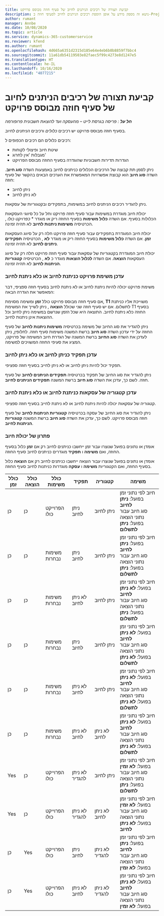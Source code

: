 ```yaml
---
title: קביעת תצורה של רכיבים הניתנים לחיוב של סעיף חוזה מבוסס פרויקט
description: נושא זה מספק מידע על אופן הוספת רכיבים הניתנים לחיוב לסעיפי חוזה ב-Project Operations.
author: rumant
manager: Annbe
ms.date: 10/08/2020
ms.topic: article
ms.service: dynamics-365-customerservice
ms.reviewer: kfend
ms.author: rumant
ms.openlocfilehash: 4d665a6351d2315d185e64e4eb6b0b8859f7bbc4
ms.sourcegitcommit: 11a61db54119503e82faec5f99c4273e8d1247e5
ms.translationtype: HT
ms.contentlocale: he-IL
ms.lasthandoff: 10/16/2020
ms.locfileid: "4077215"
---
```

# <a name="configuring-chargeable-components-of-a-project-based-contract-line"></a>קביעת תצורה של רכיבים הניתנים לחיוב של סעיף חוזה מבוסס פרויקט

_**חל על** : פריסה בגרסת לייט – מהעסקה ועד להוצאת חשבונית פרופורמה_

בסעיף חוזה מבוסס פרויקט יש רכיבים *כלולים* ורכיבים *הניתנים לחיוב*.

רכיבים כלולים הם רכיבים הכפופים ל:

  - שיטת חיוב ופיצולי לקוחות
  - מגבלות 'אין לחרוג' 
  - הגדרות תדירות חשבוניות שהוגדרה בסעיף החוזה מבוסס הפרויקט

ניתן לסמן תת קבוצה של הרכיבים הכלולים כניתנים לחיוב באמצעות השדה **סוג חיוב**. השדה **סוג חיוב** הוא קבוצת אפשרויות המאפשרת את הערכים הבאים בהקשר של סעיף חוזה:

  - ניתן לחיוב
  - לא ניתן לחיוב

ניתן להגדיר רכיבים הניתנים לחיוב במשימות, בתפקידים ובקטגוריות של עסקאות.

יכולת חיוב מוגדרת במשימות עבור סעיף חוזה פרויקט וחל על כל סיווגי העסקאות הכלולות בסעיף. אם השדה **כלול משימות** בסעיף החוזה ריק או מוגדר * *כפרויקט כולו* , הכרטיסיה **משימות ניתנות לחיוב** לא תהיה זמינה.

יכולת חיוב המוגדרת בתפקידים עבור סעיף חוזה פרויקט חלה רק על סיווג העסקאות **זמן**. אם השדה **כלול משימות** בסעיף החוזה ריק או מוגדר **לא** , הכרטיסיה **תפקידים ניתנים לחיוב** לא תהיה זמינה.

יכולת חיוב המוגדרת בקטגוריות של עסקאות עבור סעיף חוזה פרויקט חלה רק על סיווג העסקאות **הוצאה**. אם השדה **לכלול הוצאות** מוגדר כ **לא** , הכרטיסיה **קטגוריות הניתנות לחיוב** לא תהיה זמינה.

### <a name="update-a-project-task-as-chargeable-or-non-chargeable"></a>עדכן משימת פרויקט כניתנת לחיוב או כלא ניתנת לחיוב

משימת פרויקט יכולה להיות ניתנת לחיוב או לא ניתנת לחיוב בסעיף חוזה ספציפי, דבר המאפשר את הגדרה הבאה:

אם סעיף חוזה מבוסס פרויקט כולל **זמן** ומשימה מסוימת, **T1** משוייכת אליו כניתנת לתשלום. אם יש סעיף חוזה שני שכולל **הוצאה** , ניתן לשייך את המשימת T1 בסעיף החוזה כלא ניתנת לחיוב. התוצאה היא שכל הזמן שנרשם במשימה ניתן לחיוב וכל ההוצאות אינן ניתנות לחיוב.

ניתן להגדיר את סוג החיוב של משימה בכרטיסיה **משימות ניתנות לחיוב** של סעיף החוזה על ידי עדכון השדה **סוג חיוב** ברשת המשנה משימות סעיף חוזה. לחלופין, ניתן לעדכן את השדה **סוג החיוב** ברשת המשנה של הגדרת חיוב המשימה של פרויקט, המציג את סעיפי החוזה המשויכים למשימה.

### <a name="update-a-role-as-chargeable-or-non-chargeable"></a>עדכן תפקיד כניתן לחיוב או כלא ניתן לחיוב

תפקיד יכול להיות ניתן לחיוב או לא ניתן לחייב בסעיף חוזה ספציפי.

ניתן להגדיר את סוג החיוב של תפקיד בכרטיסיה **תפקידים הניתנים לחיוב** של סעיף חוזה. לשם כך, עדכן את השדה **סוג חיוב** ברשת המשנה **תפקידים הניתנים לחיוב**.

### <a name="update-a-transaction-category-as-chargeable-or-non-chargeable"></a>עדכן קטגוריה של עסקאות כניתנת לחיוב או כלא ניתנת לחיוב

קטגוריה של עסקאות יכולה להיות ניתנת לחיוב או לא ניתנת לחייב בסעיף חוזה ספציפי.

ניתן להגדיר את סוג החיוב של עסקה בכרטיסיה **קטגוריות הניתנות לחיוב** של סעיף חוזה מבוסס פרויקט. לשם כך, עדכן את השדה **סוג חיוב** ברשת המשנה **קטגוריות הניתנות לחיוב**.

### <a name="resolve-chargeability"></a>פתרון של יכולת חיוב

אומדן או נתונים בפועל שנוצרו עבור זמן ייחשבו כניתנים לחיוב רק אם **זמן** כלול בסעיף החוזה, ואם **משימה** ו **תפקיד** מוגדרים כניתנים לחיוב סעיף החוזה.

אומדן או נתונים בפועל שנוצרו עבור הוצאה ייחשבו כניתנים לחיוב רק אם **הוצאה** כלול בסעיף החוזה, ואם הקטגוריות **משימה** ו **עסקה** מוגדרות כניתנות לחיוב סעיף החוזה.


| כולל זמן | כולל הוצאה | כולל משימות | תפקיד           | קטגוריה       | משימה                                                                                                      |
|---------------|------------------|----------------|----------------|----------------|-----------------------------------------------------------------------------------------------------------|
| ‏‏כן           | ‏‏כן              | הפרוייקט כולו | ניתן לחיוב     | ניתן לחיוב     | חיוב לפי נתוני זמן בפועל: **ניתן לחיוב** </br> סוג חיוב עבור נתוני הוצאה בפועל: **ניתן לתשלום**           |
| ‏‏כן           | ‏‏כן              | משימות נבחרות | ניתן לחיוב     | ניתן לחיוב     | חיוב לפי נתוני זמן בפועל: **ניתן לחיוב** </br> סוג חיוב עבור נתוני הוצאה בפועל: **ניתן לתשלום**           |
| ‏‏כן           | ‏‏כן              | משימות נבחרות | לא ניתן לחיוב | ניתן לחיוב     | חיוב לפי נתוני זמן בפועל: **לא ניתן לחיוב** </br> סוג חיוב עבור נתוני הוצאה בפועל: **ניתן לתשלום**       |
| ‏‏כן           | ‏‏כן              | משימות נבחרות | ניתן לחיוב     | ניתן לחיוב     | חיוב לפי נתוני זמן בפועל: **לא ניתן לחיוב** </br> סוג חיוב עבור נתוני הוצאה בפועל: **לא ניתן לתשלום** |
| ‏‏כן           | ‏‏כן              | משימות נבחרות | לא ניתן לחיוב | ניתן לחיוב     | חיוב לפי נתוני זמן בפועל: **לא ניתן לחיוב** </br> סוג חיוב עבור נתוני הוצאה בפועל: **לא ניתן לתשלום** |
| ‏‏כן           | ‏‏כן              | משימות נבחרות | לא ניתן לחיוב | לא ניתן לחיוב | חיוב לפי נתוני זמן בפועל: **לא ניתן לחיוב** </br> סוג חיוב עבור נתוני הוצאה בפועל: **לא ניתן לתשלום** |
| Yes            | ‏‏כן              | הפרוייקט כולו | לא ניתן להגדיר   | ניתן לחיוב     | חיוב לפי נתוני זמן בפועל: **לא זמין**</br>סוג חיוב עבור נתוני הוצאה בפועל: **ניתן לתשלום**          |
| Yes            | ‏‏כן              | הפרוייקט כולו | לא ניתן להגדיר   | לא ניתן לחיוב | חיוב לפי נתוני זמן בפועל: **לא זמין**</br> סוג חיוב עבור נתוני הוצאה בפועל: **לא ניתן לחיוב**     |
| ‏‏כן           | Yes               | הפרוייקט כולו | ניתן לחיוב     | לא ניתן להגדיר   | חיוב לפי נתוני זמן בפועל: **ניתן לחיוב** </br> סוג חיוב עבור נתוני הוצאה בפועל: **לא זמין**        |
| ‏‏כן           | Yes               | הפרוייקט כולו | לא ניתן לחיוב | לא ניתן להגדיר   | חיוב לפי נתוני זמן בפועל: **לא ניתן לחיוב** </br>סוג חיוב עבור נתוני הוצאה בפועל: **לא זמין**   |
